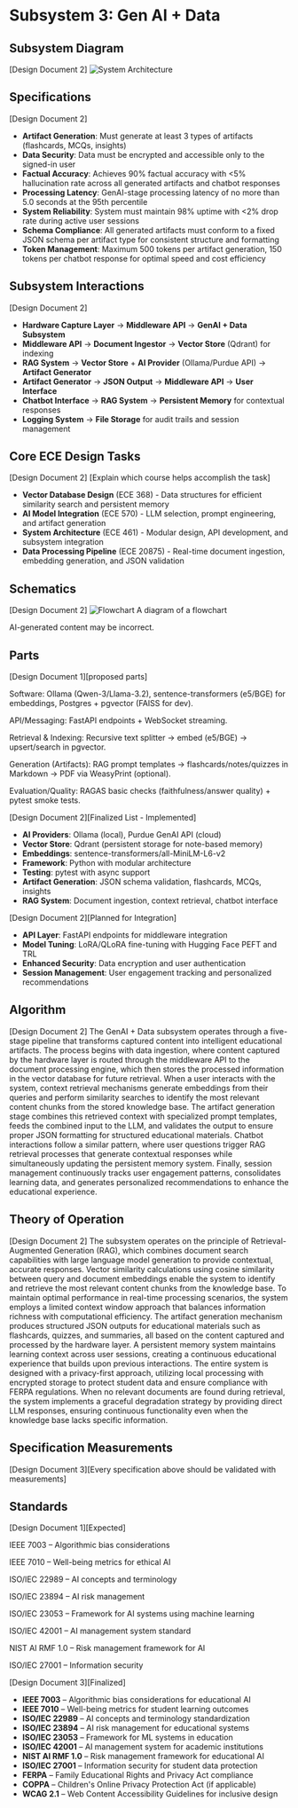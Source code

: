 # Subsystem 3: Gen AI + Data

## Subsystem Diagram

[Design Document 2] ![System Architecture](system_diagram.png)

## Specifications

[Design Document 2] 
- **Artifact Generation**: Must generate at least 3 types of artifacts (flashcards, MCQs, insights)
- **Data Security**: Data must be encrypted and accessible only to the signed-in user
- **Factual Accuracy**: Achieves 90% factual accuracy with <5% hallucination rate across all generated artifacts and chatbot responses
- **Processing Latency**: GenAI-stage processing latency of no more than 5.0 seconds at the 95th percentile
- **System Reliability**: System must maintain 98% uptime with <2% drop rate during active user sessions
- **Schema Compliance**: All generated artifacts must conform to a fixed JSON schema per artifact type for consistent structure and formatting
- **Token Management**: Maximum 500 tokens per artifact generation, 150 tokens per chatbot response for optimal speed and cost efficiency

## Subsystem Interactions

[Design Document 2]
- **Hardware Capture Layer** → **Middleware API** → **GenAI + Data Subsystem**
- **Middleware API** → **Document Ingestor** → **Vector Store** (Qdrant) for indexing
- **RAG System** → **Vector Store** + **AI Provider** (Ollama/Purdue API) → **Artifact Generator**
- **Artifact Generator** → **JSON Output** → **Middleware API** → **User Interface**
- **Chatbot Interface** → **RAG System** → **Persistent Memory** for contextual responses
- **Logging System** → **File Storage** for audit trails and session management

## Core ECE Design Tasks

[Design Document 2] [Explain which course helps accomplish the task]

- **Vector Database Design** (ECE 368) - Data structures for efficient similarity search and persistent memory
- **AI Model Integration** (ECE 570) - LLM selection, prompt engineering, and artifact generation
- **System Architecture** (ECE 461) - Modular design, API development, and subsystem integration
- **Data Processing Pipeline** (ECE 20875) - Real-time document ingestion, embedding generation, and JSON validation

## Schematics

[Design Document 2] ![Flowchart](flowchart.png)
A diagram of a flowchart

AI-generated content may be incorrect.

## Parts

[Design Document 1][proposed parts]

Software: Ollama (Qwen-3/Llama-3.2), sentence-transformers (e5/BGE) for embeddings, Postgres + pgvector (FAISS for dev).

API/Messaging: FastAPI endpoints + WebSocket streaming.

Retrieval & Indexing: Recursive text splitter → embed (e5/BGE) → upsert/search in pgvector.

Generation (Artifacts): RAG prompt templates → flashcards/notes/quizzes in Markdown → PDF via WeasyPrint (optional).

Evaluation/Quality: RAGAS basic checks (faithfulness/answer quality) + pytest smoke tests.

[Design Document 2][Finalized List - Implemented]
- **AI Providers**: Ollama (local), Purdue GenAI API (cloud)
- **Vector Store**: Qdrant (persistent storage for note-based memory)
- **Embeddings**: sentence-transformers/all-MiniLM-L6-v2
- **Framework**: Python with modular architecture
- **Testing**: pytest with async support
- **Artifact Generation**: JSON schema validation, flashcards, MCQs, insights
- **RAG System**: Document ingestion, context retrieval, chatbot interface

[Design Document 2][Planned for Integration]
- **API Layer**: FastAPI endpoints for middleware integration
- **Model Tuning**: LoRA/QLoRA fine-tuning with Hugging Face PEFT and TRL
- **Enhanced Security**: Data encryption and user authentication
- **Session Management**: User engagement tracking and personalized recommendations

## Algorithm

[Design Document 2]
The GenAI + Data subsystem operates through a five-stage pipeline that transforms captured content into intelligent educational artifacts. The process begins with data ingestion, where content captured by the hardware layer is routed through the middleware API to the document processing engine, which then stores the processed information in the vector database for future retrieval. When a user interacts with the system, context retrieval mechanisms generate embeddings from their queries and perform similarity searches to identify the most relevant content chunks from the stored knowledge base. The artifact generation stage combines this retrieved context with specialized prompt templates, feeds the combined input to the LLM, and validates the output to ensure proper JSON formatting for structured educational materials. Chatbot interactions follow a similar pattern, where user questions trigger RAG retrieval processes that generate contextual responses while simultaneously updating the persistent memory system. Finally, session management continuously tracks user engagement patterns, consolidates learning data, and generates personalized recommendations to enhance the educational experience.

## Theory of Operation

[Design Document 2]
The subsystem operates on the principle of Retrieval-Augmented Generation (RAG), which combines document search capabilities with large language model generation to provide contextual, accurate responses. Vector similarity calculations using cosine similarity between query and document embeddings enable the system to identify and retrieve the most relevant content chunks from the knowledge base. To maintain optimal performance in real-time processing scenarios, the system employs a limited context window approach that balances information richness with computational efficiency. The artifact generation mechanism produces structured JSON outputs for educational materials such as flashcards, quizzes, and summaries, all based on the content captured and processed by the hardware layer. A persistent memory system maintains learning context across user sessions, creating a continuous educational experience that builds upon previous interactions. The entire system is designed with a privacy-first approach, utilizing local processing with encrypted storage to protect student data and ensure compliance with FERPA regulations. When no relevant documents are found during retrieval, the system implements a graceful degradation strategy by providing direct LLM responses, ensuring continuous functionality even when the knowledge base lacks specific information.

## Specification Measurements

[Design Document 3][Every specification above should be validated with measurements]

## Standards

[Design Document 1][Expected]

IEEE 7003 – Algorithmic bias considerations

IEEE 7010 – Well-being metrics for ethical AI

ISO/IEC 22989 – AI concepts and terminology

ISO/IEC 23894 – AI risk management

ISO/IEC 23053 – Framework for AI systems using machine learning

ISO/IEC 42001 – AI management system standard

NIST AI RMF 1.0 – Risk management framework for AI

ISO/IEC 27001 – Information security

[Design Document 3][Finalized]
- **IEEE 7003** – Algorithmic bias considerations for educational AI
- **IEEE 7010** – Well-being metrics for student learning outcomes
- **ISO/IEC 22989** – AI concepts and terminology standardization
- **ISO/IEC 23894** – AI risk management for educational systems
- **ISO/IEC 23053** – Framework for ML systems in education
- **ISO/IEC 42001** – AI management system for academic institutions
- **NIST AI RMF 1.0** – Risk management framework for educational AI
- **ISO/IEC 27001** – Information security for student data protection
- **FERPA** – Family Educational Rights and Privacy Act compliance
- **COPPA** – Children's Online Privacy Protection Act (if applicable)
- **WCAG 2.1** – Web Content Accessibility Guidelines for inclusive design 